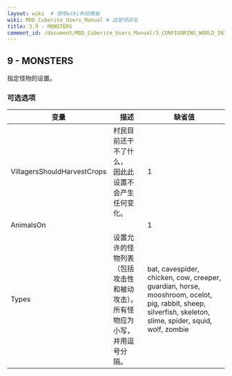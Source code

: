 ```yaml
---
layout: wiki  # 使用wiki布局模板
wiki: MDD_Cuberite_Users_Manual # 这是项目名
title: 3.9 - MONSTERS
comment_id: /document/MDD_Cuberite_Users_Manual/3_CONFIGURING_WORLD_INI/
---
```

## 9 - MONSTERS

指定怪物的设置。

### 可选选项

| 变量 | 描述 | 缺省值 |
| --- | --- | --- |
| VillagersShouldHarvestCrops | 村民目前还干不了什么，</br>因此此设置不会产生任何变化。 | 1 |
| AnimalsOn |  | 1 |
| Types | 设置允许的怪物列表（包括攻击性和被动攻击）。</br>所有怪物应为小写，并用逗号分隔。 | bat, cavespider, chicken, cow, creeper, guardian, horse, mooshroom, ocelot, pig, rabbit, sheep, silverfish, skeleton, slime, spider, squid, wolf, zombie |
